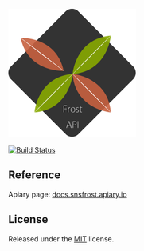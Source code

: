 ![logo](logo.png)

[![Build Status](https://travis-ci.org/Frost-Dev/Frost-API.svg?branch=develop)](https://travis-ci.org/Frost-Dev/Frost-API)

## Reference
Apiary page: [docs.snsfrost.apiary.io](http://docs.snsfrost.apiary.io/)

## License
Released under the [MIT](LICENSE) license.

